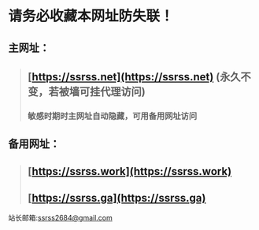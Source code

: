 # 请务必收藏本网址防失联！
## 主网址：
> ## **[https://ssrss.net](https://ssrss.net)** (永久不变，若被墙可挂代理访问)
> ### 敏感时期时主网址自动隐藏，可用备用网址访问
## 备用网址：
> ## **[https://ssrss.work](https://ssrss.work)**
> ## **[https://ssrss.ga](https://ssrss.ga)**

站长邮箱:[ssrss2684@gmail.com](mailto:name@email.com)
